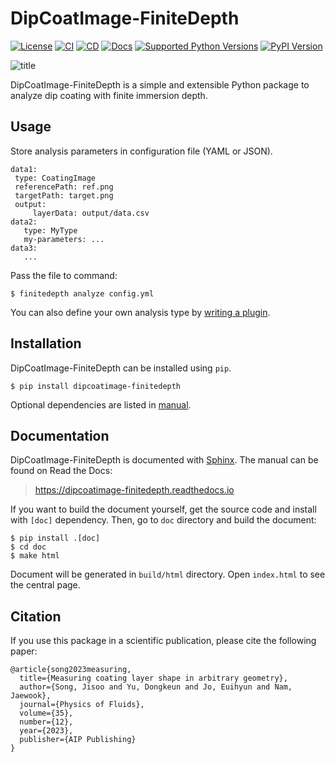 # DipCoatImage-FiniteDepth

[![License](https://img.shields.io/github/license/dipcoat-image/finitedepth)](https://github.com/dipcoat-image/finitedepth/blob/master/LICENSE)
[![CI](https://github.com/dipcoat-image/finitedepth/actions/workflows/ci.yml/badge.svg)](https://github.com/dipcoat-image/finitedepth/actions/workflows/ci.yml)
[![CD](https://github.com/dipcoat-image/finitedepth/actions/workflows/cd.yml/badge.svg)](https://github.com/dipcoat-image/finitedepth/actions/workflows/cd.yml)
[![Docs](https://readthedocs.org/projects/dipcoatimage-finitedepth/badge/?version=latest)](https://dipcoatimage-finitedepth.readthedocs.io/en/latest/?badge=latest)
[![Supported Python Versions](https://img.shields.io/pypi/pyversions/dipcoatimage-finitedepth.svg)](https://pypi.python.org/pypi/dipcoatimage-finitedepth/)
[![PyPI Version](https://img.shields.io/pypi/v/dipcoatimage-finitedepth.svg)](https://pypi.python.org/pypi/dipcoatimage-finitedepth/)

![title](https://dipcoatimage-finitedepth.readthedocs.io/en/latest/_images/index-1.png)

DipCoatImage-FiniteDepth is a simple and extensible Python package to analyze dip coating with finite immersion depth.

## Usage

Store analysis parameters in configuration file (YAML or JSON).

```
data1:
 type: CoatingImage
 referencePath: ref.png
 targetPath: target.png
 output:
     layerData: output/data.csv
data2:
   type: MyType
   my-parameters: ...
data3:
   ...
```

Pass the file to command:

```
$ finitedepth analyze config.yml
```

You can also define your own analysis type by [writing a plugin](https://dipcoatimage-finitedepth.readthedocs.io/en/latest/plugin.html).

## Installation

DipCoatImage-FiniteDepth can be installed using `pip`.

```
$ pip install dipcoatimage-finitedepth
```

Optional dependencies are listed in [manual](https://dipcoatimage-finitedepth.readthedocs.io/en/latest/intro.html#installation).

## Documentation

DipCoatImage-FiniteDepth is documented with [Sphinx](https://pypi.org/project/Sphinx/).
The manual can be found on Read the Docs:

> https://dipcoatimage-finitedepth.readthedocs.io

If you want to build the document yourself, get the source code and install with `[doc]` dependency.
Then, go to `doc` directory and build the document:

```
$ pip install .[doc]
$ cd doc
$ make html
```

Document will be generated in `build/html` directory. Open `index.html` to see the central page.

## Citation

If you use this package in a scientific publication, please cite the following paper:

```
@article{song2023measuring,
  title={Measuring coating layer shape in arbitrary geometry},
  author={Song, Jisoo and Yu, Dongkeun and Jo, Euihyun and Nam, Jaewook},
  journal={Physics of Fluids},
  volume={35},
  number={12},
  year={2023},
  publisher={AIP Publishing}
}
```
